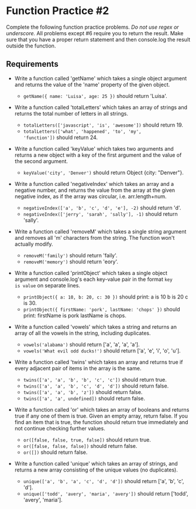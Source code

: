 Function Practice #2
==============

Complete the following function practice problems.
<em>Do not use regex or underscore.</em> All problems except #6 require you to return the result. Make sure that you have a proper return statement and then console.log the result outside the function.

Requirements
----------
- Write a function called 'getName' which takes a single object argument and returns the value of the 'name' property of the given object.
    - <code>getName({ name: 'Luisa', age: 25 })</code> should return 'Luisa'.

- Write a function called 'totalLetters' which takes an array of strings and returns the total number of letters in all strings.
    - <code>totalLetters(['javascript', 'is', 'awesome'])</code> should return 19.
    - <code>totalLetters(['what', 'happened', 'to', 'my', 'function'])</code> should return 24.

- Write a function called 'keyValue' which takes two arguments and returns a new object with a key of the first argument and the value of the second argument.
    - <code>keyValue('city', 'Denver')</code> should return Object {city: "Denver"}.

- Write a function called 'negativeIndex' which takes an array and a negative number, and returns the value from the array at the given negative index, as if the array was circular, i.e. arr.length+num.
    - <code>negativeIndex(['a', 'b', 'c', 'd', 'e'], -2)</code> should return 'd'.
    - <code>negativeIndex(['jerry', 'sarah', 'sally'], -1)</code> should return 'sally'.

- Write a function called 'removeM' which takes a single string argument and removes all 'm' characters from the string. The function won't actually modify.
    - <code>removeM('family')</code> should return 'faily'.
    - <code>removeM('memory')</code> should return 'eory'.

- Write a function called 'printObject' which takes a single object argument and console.log's each key-value pair in the format <code>key is value</code> on separate lines.
    - <code>printObject({ a: 10, b: 20, c: 30 })</code> should print: a is 10 b is 20 c is 30.
    - <code>printObject({ firstName: 'pork', lastName: 'chops' })</code> should print: firstName is pork lastName is chops.

- Write a function called 'vowels' which takes a string and returns an array of all the vowels in the string, including duplicates.
    - <code>vowels('alabama')</code> should return ['a', 'a', 'a', 'a'].
    - <code>vowels('What evil odd ducks!')</code> should return ['a', 'e', 'i', 'o', 'u'].

- Write a function called 'twins' which takes an array and returns true if every adjacent pair of items in the array is the same.
    - <code>twins(['a', 'a', 'b', 'b', 'c', 'c'])</code> should return true.
    - <code>twins(['a', 'a', 'b', 'c', 'd', 'd'])</code> should return false.
    - <code>twins(['a', 'a', 'b', 'z'])</code> should return false.
    - <code>twins(['a', 'a', undefined])</code> should return false.

- Write a function called 'or' which takes an array of booleans and returns true if any one of them is true. Given an empty array, return false. If you find an item that is true, the function should return true immediately and not continue checking further values.
    - <code>or([false, false, true, false])</code> should return true.
    - <code>or([false, false, false])</code> should return false.
    - <code>or([])</code> should return false.

- Write a function called 'unique' which takes an array of strings, and returns a new array consisting of the unique values (no duplicates).
    - <code>unique(['a', 'b', 'a', 'c', 'd', 'd'])</code> should return ['a', 'b', 'c', 'd'].
    - <code>unique(['todd', 'avery', 'maria', 'avery'])</code> should return ['todd', 'avery', 'maria'].
